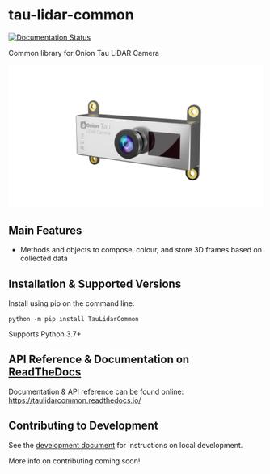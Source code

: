 # tau-lidar-common

[![Documentation Status](https://readthedocs.org/projects/taulidarcommon/badge/?version=latest)](https://taulidarcommon.readthedocs.io/en/latest/?badge=latest)

Common library for Onion Tau LiDAR Camera

![Onion Tau Lidar Camera](https://github.com/OnionIoT/tau-lidar-common/raw/master/docs/img/onion-tau-lidar-camera-00.png)

## Main Features

* Methods and objects to compose, colour, and store 3D frames based on collected data

## Installation & Supported Versions

Install using pip on the command line:

```
python -m pip install TauLidarCommon
```

Supports Python 3.7+

## API Reference & Documentation on [ReadTheDocs](https://taulidarcommon.readthedocs.io/)

Documentation & API reference can be found online: https://taulidarcommon.readthedocs.io/

## Contributing to Development

See the [development document](DEVELOPMENT.md) for instructions on local development.

More info on contributing coming soon!
